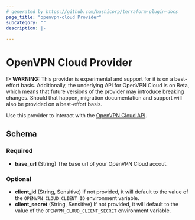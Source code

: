```yaml
---
# generated by https://github.com/hashicorp/terraform-plugin-docs
page_title: "openvpn-cloud Provider"
subcategory: ""
description: |-
  
---
```


# OpenVPN Cloud Provider

!> **WARNING:** This provider is experimental and support for it is on a best-effort basis. Additionally, the underlying API for OpenVPN Cloud is on Beta, which means that future versions of the provider may introduce breaking changes. Should that happen, migration documentation and support will also be provided on a best-effort basis.

Use this provider to interact with the [OpenVPN Cloud API](https://openvpn.net/cloud-docs/api-guide/).

<!-- schema generated by tfplugindocs -->
## Schema

### Required

- **base_url** (String) The base url of your OpenVPN Cloud accout.

### Optional

- **client_id** (String, Sensitive) If not provided, it will default to the value of the `OPENVPN_CLOUD_CLIENT_ID` environment variable.
- **client_secret** (String, Sensitive) If not provided, it will default to the value of the `OPENVPN_CLOUD_CLIENT_SECRET` environment variable.

